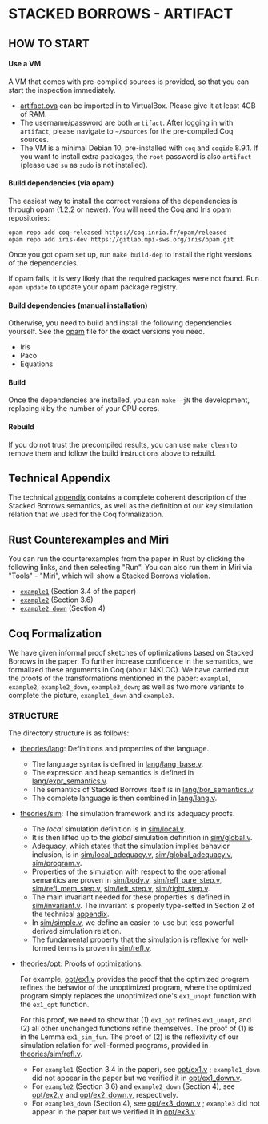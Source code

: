 # STACKED BORROWS - ARTIFACT

## HOW TO START

#### Use a VM

A VM that comes with pre-compiled sources is provided, so that you can start the inspection immediately.

* [artifact.ova](artifact.ova) can be imported in to VirtualBox.
  Please give it at least 4GB of RAM.
* The username/password are both `artifact`. After logging in with `artifact`,
  please navigate to `~/sources` for the pre-compiled Coq sources.
* The VM is a minimal Debian 10, pre-installed with `coq` and `coqide` 8.9.1.
  If you want to install extra packages, the `root` password is also `artifact`
  (please use `su` as `sudo` is not installed).

#### Build dependencies (via opam)

The easiest way to install the correct versions of the dependencies is through
opam (1.2.2 or newer).  You will need the Coq and Iris opam repositories:

    opam repo add coq-released https://coq.inria.fr/opam/released
    opam repo add iris-dev https://gitlab.mpi-sws.org/iris/opam.git

Once you got opam set up, run `make build-dep` to install the right versions
of the dependencies.

If opam fails, it is very likely that the required packages were not found.
Run `opam update` to update your opam package registry.

#### Build dependencies (manual installation)

Otherwise, you need to build and install the following dependencies yourself.
See the [opam](opam) file for the exact versions you need.
- Iris
- Paco
- Equations

#### Build

Once the dependencies are installed, you can `make -jN` the development,
replacing `N` by the number of your CPU cores.

#### Rebuild
If you do not trust the precompiled results, you can use `make clean` to remove
them and follow the build instructions above to rebuild.

## Technical Appendix

The technical [appendix] contains a complete coherent
description of the Stacked Borrows semantics, as well as the definition of our
key simulation relation that we used for the Coq formalization.

## Rust Counterexamples and Miri

You can run the counterexamples from the paper in Rust by clicking the following links, and then selecting "Run".
You can also run them in Miri via "Tools" - "Miri", which will show a Stacked Borrows violation.

* [`example1`](https://play.rust-lang.org/?version=stable&mode=release&edition=2018&gist=18e6931728976779452f0d489f59a71c)
  (Section 3.4 of the paper)
* [`example2`](https://play.rust-lang.org/?version=stable&mode=release&edition=2018&gist=85f368db00a789caa08e2b6960ebaf01)
  (Section 3.6)
* [`example2_down`](https://play.rust-lang.org/?version=stable&mode=release&edition=2018&gist=66c928ddf745a779272a73262b921a56)
  (Section 4)

## Coq Formalization

We have given informal proof sketches of optimizations based on Stacked Borrows
in the paper. To further increase confidence in the semantics, we formalized
these arguments in Coq (about 14KLOC). We have carried out the proofs of the
transformations mentioned in the paper: `example1`, `example2`, `example2_down`,
`example3_down`; as well as two more variants to complete the picture,
`example1_down` and `example3`.

### STRUCTURE

The directory structure is as follows:
* [theories/lang](theories/lang): Definitions and properties of the language.
  - The language syntax is defined in
    [lang/lang_base.v](theories/lang/lang_base.v).
  - The expression and heap semantics is defined in
    [lang/expr_semantics.v](theories/lang/expr_semantics.v).
  - The semantics of Stacked Borrows itself is in
    [lang/bor_semantics.v](theories/lang/bor_semantics.v).
  - The complete language is then combined in [lang/lang.v](theories/lang/lang.v).
* [theories/sim](theories/sim): The simulation framework and its adequacy proofs.
  - The *local* simulation definition is in [sim/local.v](theories/sim/local.v).
  - It is then lifted up to the *global* simulation definition in
    [sim/global.v](theories/sim/global.v).
  - Adequacy, which states that the simulation implies behavior inclusion, is in
    [sim/local_adequacy.v](theories/sim/local_adequacy.v),
    [sim/global_adequacy.v](theories/sim/global_adequacy.v),
    [sim/program.v](theories/sim/program.v).
  - Properties of the simulation with respect to the operational semantics are
    proven in [sim/body.v](theories/sim/body.v),
    [sim/refl_pure_step.v](theories/sim/refl_pure_step.v),
    [sim/refl_mem_step.v](theories/sim/refl_mem_step.v),
    [sim/left_step.v](theories/sim/left_step.v),
    [sim/right_step.v](theories/sim/right_step.v).
  - The main invariant needed for these properties is defined in
    [sim/invariant.v](theories/sim/invariant.v). The invariant is properly
    type-setted in Section 2 of the technical [appendix].
  - In [sim/simple.v](theories/sim/simple.v), we define an easier-to-use but
    less powerful derived simulation relation.
  - The fundamental property that the simulation is reflexive for well-formed
    terms is proven in [sim/refl.v](theories/sim/refl.v).
* [theories/opt](theories/opt): Proofs of optimizations.

    For example, [opt/ex1.v](theories/opt/ex1.v) provides the proof that the
    optimized program refines the behavior of the unoptimized program, where the
    optimized program simply replaces the unoptimized one's `ex1_unopt` function
    with the `ex1_opt` function.

    For this proof, we need to show that (1) `ex1_opt` refines `ex1_unopt`, and
    (2) all other unchanged functions refine themselves.
    The proof of (1) is in the Lemma `ex1_sim_fun`.
    The proof of (2) is the reflexivity of our simulation relation for
    well-formed programs, provided in [theories/sim/refl.v](theories/sim/refl.v).

  - For `example1` (Section 3.4 in the paper),
    see [opt/ex1.v](theories/opt/ex1.v) ;
    `example1_down` did not appear in the paper but we verified it in
    [opt/ex1_down.v](theories/opt/ex1_down.v).
  - For `example2` (Section 3.6) and `example2_down` (Section 4),
    see [opt/ex2.v](theories/opt/ex2.v) and
    [opt/ex2_down.v](theories/opt/ex2_down.v), respectively.
  - For `example3_down` (Section 4), see [opt/ex3_down.v](theories/opt/ex3_down.v) ;
    `example3` did not appear in the paper but we verified it in
    [opt/ex3.v](theories/opt/ex3.v).

[appendix]: appendix.pdf
